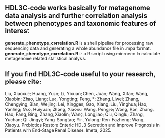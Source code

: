 ## HDL3C-code works basically for metagenome data analysis and further correlation analysis between phenotypes and taxonomic features of interest

  **generate_phenotype_correlation.R** is a shell pipeline for processing raw sequencing data and generating a whole abundance file in .mpa format.
  **generate_phenotype_correlation.R** is a R script using microeco to calculate metagenome related statistical analysis.

## If you find HDL3C-code useful to your research, please cite:
 Liu, Xiaoxue; Huang, Yuan; Li, Yixuan; Chen, Juan; Wang, Xifan; Wang, Xiaobin; Zhao, Liang; Luo, Yongting; Peng, *; Zhang, Liwei; Zhang, Chengying; Bian, Weijing; Lei, Xinggen; Gao, Xiang; Liu, Yinghua; Hao, Yanling; Guo, Huiyuan; Zhang, Xiaoxu; Wang, Pengjie; Wang, Ran; Zhang, Hao; Fang, Bing; Zhang, Xiaolin; Wang, Longjiao; Qiu, Qinglu; Zhang, Yuchan; Qi, Jingyi; Yang, Songtao; Yin, Yulong; Ren, Fazheng; Wang, Xiaoyu. Probiotics Restore Enteric HDL3 Secretion and Improve Prognosis in Patients with End-Stage Renal Disease. Imeta, 2025.

